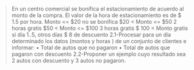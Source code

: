 > En un centro comercial se bonifica el estacionamiento de acuerdo al monto de la compra. El
> valor de la hora de estacionamiento es de $ 1.5 por hora.
> Monto <= $20 no se bonifica
> $20 < Monto <= $50 2 horas gratis
> $50 < Monto <= $100 3 horas gratis
> $ 100 < Monto gratis si día 1..5, otros días $ 8 de descuento
> 2.1-Procesar para un día determinado los datos (montos y horas ) de un conjunto de clientes e
> informar:
> • Total de autos que no pagaron
> • Total de autos que pagaron con descuento
> 2.2-Proponer un ejemplo cuyo resultado sea 2 autos con descuento y 3 autos no pagaron.
